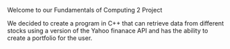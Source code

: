 Welcome to our Fundamentals of Computing 2 Project

We decided to create a program in C++ that can retrieve 
data from different stocks using a version of the Yahoo
finanace API and has the ability to create a portfolio 
for the user.
